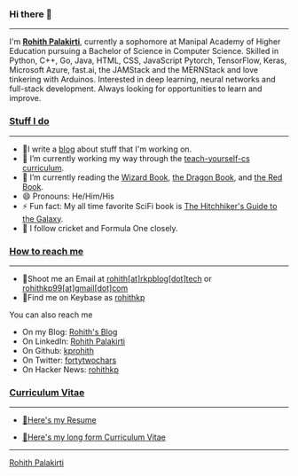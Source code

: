 ### Hi there 👋
---
<!--
**kprohith/kprohith** is a ✨ _special_ ✨ repository because its `README.md` (this file) appears on your GitHub profile.

Here are some ideas to get you started:
-->
I'm [**Rohith Palakirti**](https://linkedin.com/in/rohith-kp), currently a sophomore at Manipal Academy of Higher Education pursuing a Bachelor of Science in Computer Science. Skilled in Python, C++, Go, Java, HTML, CSS, JavaScript Pytorch, TensorFlow, Keras, Microsoft Azure, fast.ai, the JAMStack and the MERNStack and love tinkering with Arduinos. Interested in deep learning, neural networks and full-stack development. Always looking for opportunities to learn and improve.

### [Stuff I do](#stuff-i-do)

---

- 📃I write a [blog](https://www.rkpblog.tech) about stuff that I'm working on.
- 🔭 I’m currently working my way through the [teach-yourself-cs curriculum](https://www.teachyourselfcs.com).
- 🌱 I’m currently reading the [Wizard Book](https://en.wikipedia.org/wiki/Structure_and_Interpretation_of_Computer_Programs), [the Dragon Book](https://en.wikipedia.org/wiki/Compilers:_Principles,_Techniques,_and_Tools), and [the Red Book](http://www.redbook.io/).
- 😄 Pronouns: He/Him/His
- ⚡ Fun fact: My all time favorite SciFi book is [The Hitchhiker's Guide to the Galaxy](https://en.wikipedia.org/wiki/The_Hitchhiker%27s_Guide_to_the_Galaxy).
- 🤿 I follow cricket and Formula One closely.

### [How to reach me](#how-to-reach-me)

---

- 📧Shoot me an Email at [rohith[at]rkpblog[dot]tech](mailto:rohith@rkpblog.tech) or
           [rohithkp99[at]gmail[dot]com](mailto:rohithkp99@gmail.com)
- 🔑Find me on Keybase as [rohithkp](https://keybase.io/rohithkp)

 You can also reach me

- On my Blog: [Rohith's Blog](https://www.rkpblog.tech/)
- On LinkedIn: [Rohith Palakirti](https://linkedin.com/in/rohith-kp)
- On Github: [kprohith](https://github.com/kprohith)
- On Twitter: [fortytwochars](https://twitter.com/fortytwochars)
- On Hacker News: [rohithkp](https://news.ycombinator.com/user?id=rohithkp)

### [Curriculum Vitae](#curriculum-vitae)

---

- [📠Here's my Resume](https://rkpblog.tech/cv.pdf)

- [🧾Here's my long form Curriculum Vitae](https://drive.google.com/file/d/1lRLYUBquMmihU7_QP115nudGhwaoyjUE/view?usp=sharing)

---

<div class="LI-profile-badge"  data-version="v1" data-size="large" data-locale="en_US" data-type="horizontal" data-theme="dark" data-vanity="rohith-kp"><a class="LI-simple-link" href='https://in.linkedin.com/in/rohith-kp?trk=profile-badge'>Rohith Palakirti</a></div>


 
